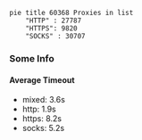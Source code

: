 
```mermaid
pie title 60368 Proxies in list
    "HTTP" : 27787
    "HTTPS": 9820
    "SOCKS" : 30707
```

### Some Info
#### Average Timeout

- mixed: 3.6s
- http: 1.9s
- https: 8.2s
- socks: 5.2s